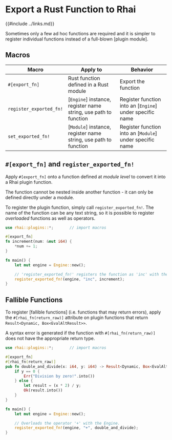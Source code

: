 Export a Rust Function to Rhai
=============================

{{#include ../links.md}}


Sometimes only a few ad hoc functions are required and it is simpler to register
individual functions instead of a full-blown [plugin module].


Macros
------

| Macro                   | Apply to                                                        | Behavior                                                 |
| ----------------------- | --------------------------------------------------------------- | -------------------------------------------------------- |
| `#[export_fn]`          | Rust function defined in a Rust module                          | Export the function                                      |
| `register_exported_fn!` | [`Engine`] instance, register name string, use path to function | Register function into an [`Engine`] under specific name |
| `set_exported_fn!`      | [`Module`] instance, register name string, use path to function | Register function into an [`Module`] under specific name |


`#[export_fn]` and `register_exported_fn!`
-----------------------------------------

Apply `#[export_fn]` onto a function defined at _module level_ to convert it into a Rhai plugin function.

The function cannot be nested inside another function - it can only be defined directly under a module.

To register the plugin function, simply call `register_exported_fn!`.  The name of the function can be
any text string, so it is possible to register _overloaded_ functions as well as operators.

```rust
use rhai::plugins::*;       // import macros

#[export_fn]
fn increment(num: &mut i64) {
    *num += 1;
}

fn main() {
    let mut engine = Engine::new();

    // 'register_exported_fn!' registers the function as 'inc' with the Engine.
    register_exported_fn!(engine, "inc", increment);
}
```


Fallible Functions
------------------

To register [fallible functions] (i.e. functions that may return errors), apply the
`#[rhai_fn(return_raw)]` attribute on plugin functions that return `Result<Dynamic, Box<EvalAltResult>>`.

A syntax error is generated if the function with `#[rhai_fn(return_raw)]` does not
have the appropriate return type.

```rust
use rhai::plugins::*;       // import macros

#[export_fn]
#[rhai_fn(return_raw)]
pub fn double_and_divide(x: i64, y: i64) -> Result<Dynamic, Box<EvalAltResult>> {
    if y == 0 {
        Err("Division by zero!".into())
    } else {
        let result = (x * 2) / y;
        Ok(result.into())
    }
}

fn main() {
    let mut engine = Engine::new();

    // Overloads the operator '+' with the Engine.
    register_exported_fn!(engine, "+", double_and_divide);
}
```
